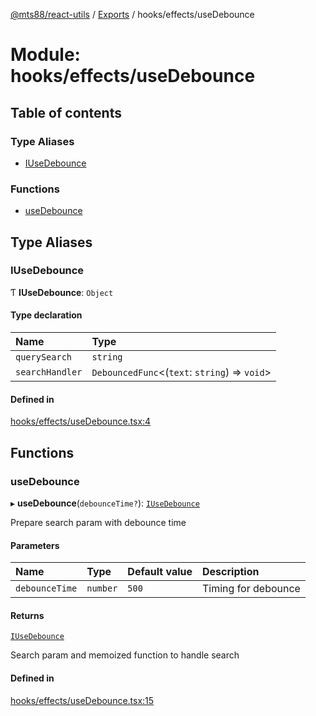 [@mts88/react-utils](../README.md) / [Exports](../modules.md) / hooks/effects/useDebounce

# Module: hooks/effects/useDebounce

## Table of contents

### Type Aliases

- [IUseDebounce](hooks_effects_useDebounce.md#iusedebounce)

### Functions

- [useDebounce](hooks_effects_useDebounce.md#usedebounce)

## Type Aliases

### IUseDebounce

Ƭ **IUseDebounce**: `Object`

#### Type declaration

| Name | Type |
| :------ | :------ |
| `querySearch` | `string` |
| `searchHandler` | `DebouncedFunc`<(`text`: `string`) => `void`\> |

#### Defined in

[hooks/effects/useDebounce.tsx:4](https://github.com/mts88/react-utils/blob/efeb83f/lib/hooks/effects/useDebounce.tsx#L4)

## Functions

### useDebounce

▸ **useDebounce**(`debounceTime?`): [`IUseDebounce`](hooks_effects_useDebounce.md#iusedebounce)

Prepare search param with debounce time

#### Parameters

| Name | Type | Default value | Description |
| :------ | :------ | :------ | :------ |
| `debounceTime` | `number` | `500` | Timing for debounce |

#### Returns

[`IUseDebounce`](hooks_effects_useDebounce.md#iusedebounce)

Search param and memoized function to handle search

#### Defined in

[hooks/effects/useDebounce.tsx:15](https://github.com/mts88/react-utils/blob/efeb83f/lib/hooks/effects/useDebounce.tsx#L15)
